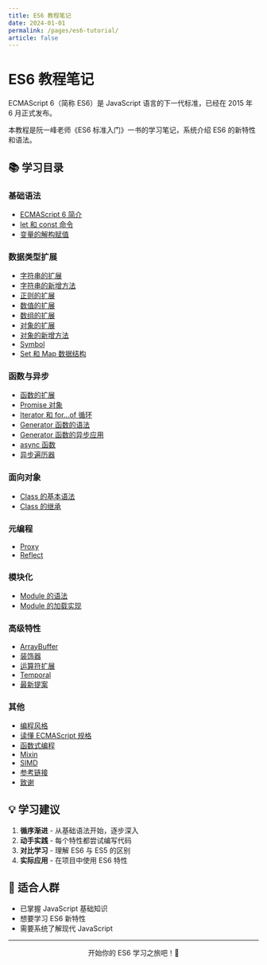 ```yaml
---
title: ES6 教程笔记
date: 2024-01-01
permalink: /pages/es6-tutorial/
article: false
---
```


# ES6 教程笔记

ECMAScript 6（简称 ES6）是 JavaScript 语言的下一代标准，已经在 2015 年 6 月正式发布。

本教程是阮一峰老师《ES6 标准入门》一书的学习笔记，系统介绍 ES6 的新特性和语法。

## 📚 学习目录

### 基础语法

- [ECMAScript 6 简介](./intro)
- [let 和 const 命令](./let)
- [变量的解构赋值](./destructuring)

### 数据类型扩展

- [字符串的扩展](./string)
- [字符串的新增方法](./string-methods)
- [正则的扩展](./regex)
- [数值的扩展](./number)
- [数组的扩展](./array)
- [对象的扩展](./object)
- [对象的新增方法](./object-methods)
- [Symbol](./symbol)
- [Set 和 Map 数据结构](./set-map)

### 函数与异步

- [函数的扩展](./function)
- [Promise 对象](./promise)
- [Iterator 和 for...of 循环](./iterator)
- [Generator 函数的语法](./generator)
- [Generator 函数的异步应用](./generator-async)
- [async 函数](./async)
- [异步遍历器](./async-iterator)

### 面向对象

- [Class 的基本语法](./class)
- [Class 的继承](./class-extends)

### 元编程

- [Proxy](./proxy)
- [Reflect](./reflect)

### 模块化

- [Module 的语法](./module)
- [Module 的加载实现](./module-loader)

### 高级特性

- [ArrayBuffer](./arraybuffer)
- [装饰器](./decorator)
- [运算符扩展](./operator)
- [Temporal](./temporal)
- [最新提案](./proposals)

### 其他

- [编程风格](./style)
- [读懂 ECMAScript 规格](./spec)
- [函数式编程](./fp)
- [Mixin](./mixin)
- [SIMD](./simd)
- [参考链接](./reference)
- [致谢](./acknowledgment)

## 💡 学习建议

1. **循序渐进** - 从基础语法开始，逐步深入
2. **动手实践** - 每个特性都尝试编写代码
3. **对比学习** - 理解 ES6 与 ES5 的区别
4. **实际应用** - 在项目中使用 ES6 特性

## 🎯 适合人群

- 已掌握 JavaScript 基础知识
- 想要学习 ES6 新特性
- 需要系统了解现代 JavaScript

---

<p align="center">
  开始你的 ES6 学习之旅吧！🚀
</p>
